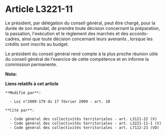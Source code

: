 # Article L3221-11

Le président, par délégation du conseil général, peut être chargé, pour la durée de son mandat, de prendre toute décision
concernant la préparation, la passation, l'exécution et le règlement des marchés et des accords-cadres, ainsi que toute
décision concernant leurs avenants                , lorsque les crédits sont inscrits au budget. 

Le président du conseil général rend compte à la plus proche réunion utile du conseil général de l'exercice de cette
compétence et en informe la commission permanente.

**Nota:**



**Liens relatifs à cet article**

	**Modifié par**:

	  - Loi n°2009-179 du 17 février 2009 - art. 10

	**Cité par**:

	  - Code général des collectivités territoriales - art. L3121-22 (V)
	  - Code général des collectivités territoriales - art. L3221-11-1 (V)
	  - Code général des collectivités territoriales - art. L7122-23 (VD)
